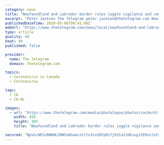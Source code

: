```yaml
---
category: news
title: "Newfoundland and Labrador border rules juggle vigilance and compassion"
excerpt: "Peter Jackson The Telegram peter.jackson@thetelegram.com Newfoundland and Labrador’s premier says they’re doubling down on efforts to keep casual visitors out of the province because it falls into the"
publishedDateTime: 2020-05-06T00:41:00Z
webUrl: "https://www.thetelegram.com/news/local/newfoundland-and-labrador-border-rules-juggle-vigilance-and-compassion-446162/"
type: article
quality: 40
heat: 40
published: false

provider:
  name: The Telegram
  domain: thetelegram.com

topics:
  - Coronavirus in Canada
  - Coronavirus

tags:
  - CA
  - CA-NL

images:
  - url: "https://www.thetelegram.com/media/photologue/photos/cache/nl-border-rules-juggle-vigilance-and-compassion-1_medium.jpg"
    width: 458
    height: 305
    title: "Newfoundland and Labrador border rules juggle vigilance and compassion"

secured: "BpvG/WEScBNKWLSMNSuW1wmzzttln3ssE8Fp0z7jhZta11OEuvgJtERutJsFayKurQ8JmCHK1rAXanQT0pg/DxWlDSOgfB48IvSb6pDj5ZfRn2Oel9OvQ5gV2D9Jj/tDeHF0r6Wkg9cIZv0OSw7GgrQ05m/tLtgAVeeihwtkQallL0el/YdvqzLTCHWGGmPngNNBwSG7Guj99GvhV8LRUK626iCwLHkFJ6LEIhxFSsdKosFPmSlw1MCzTg9irBXJDuluEuCXA4TipKCq+YEaNG35PxeVaWM9sBC3O/eH5Y9oJSGxN/OSI37OgntnzLGDPpvzc2RKhWxOMScp1+EupB+pfehV+1jYyJcdU7x7qMptHWqt8n+jqv1PGdM00y7s/VkKuFlZBKzLTo81D8APJLrM/5k+Wff28CnOYuvzpQbeY+X+aHtozRWcX5pItq7/r3RcefGnIsEc+M5ZpJixQqdf5jDzkHk2eA2QweMbKOk=;wNGO669BDPOJ+OGA2pJonw=="
---
```


